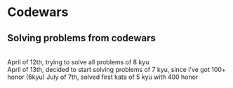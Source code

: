 # Codewars
<h2>Solving problems from codewars</h2>

<br> April of 12th, trying to solve all problems of 8 kyu </br>
April of 13th, decided to start solving problems of 7 kyu, since i've got 100+ honor (6kyu)
July of 7th, solved first kata of 5 kyu with 400 honor 
